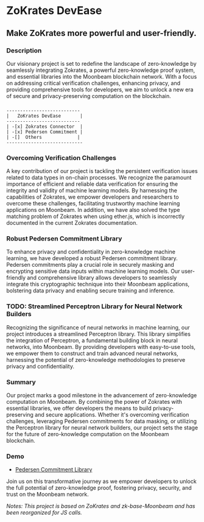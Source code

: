 # ZoKrates DevEase
## Make ZoKrates more powerful and user-friendly.


### Description
Our visionary project is set to redefine the landscape of zero-knowledge by seamlessly integrating Zokrates, a powerful zero-knowledge proof system, and essential libraries into the Moonbeam blockchain network. With a focus on addressing critical verification challenges, enhancing privacy, and providing comprehensive tools for developers, we aim to unlock a new era of secure and privacy-preserving computation on the blockchain.


### 

```plantuml
---------------------------
|   ZoKrates DevEase       |
---------------------------
| -[x] Zokrates Connector  |
| -[x] Pedersen Commitment |
| -[]  Others             |
----------------------------
```

### Overcoming Verification Challenges
A key contribution of our project is tackling the persistent verification issues related to data types in on-chain processes. We recognize the paramount importance of efficient and reliable data verification for ensuring the integrity and validity of machine learning models. By harnessing the capabilities of Zokrates, we empower developers and researchers to overcome these challenges, facilitating trustworthy machine learning applications on Moonbeam. In addition, we have also solved the type matching problem of Zokrates when using ether.js, which is incorrectly documented in the current Zokrates documentation.

### Robust Pedersen Commitment Library
To enhance privacy and confidentiality in zero-knowledge machine learning, we have developed a robust Pedersen commitment library. Pedersen commitments play a crucial role in securely masking and encrypting sensitive data inputs within machine learning models. Our user-friendly and comprehensive library allows developers to seamlessly integrate this cryptographic technique into their Moonbeam applications, bolstering data privacy and enabling secure training and inference.

### TODO: Streamlined Perceptron Library for Neural Network Builders
Recognizing the significance of neural networks in machine learning, our project introduces a streamlined Perceptron library. This library simplifies the integration of Perceptron, a fundamental building block in neural networks, into Moonbeam. By providing developers with easy-to-use tools, we empower them to construct and train advanced neural networks, harnessing the potential of zero-knowledge methodologies to preserve privacy and confidentiality.


### Summary
Our project marks a good milestone in the advancement of zero-knowledge computation on Moonbeam. By combining the power of Zokrates with essential libraries, we offer developers the means to build privacy-preserving and secure applications. Whether it's overcoming verification challenges, leveraging Pedersen commitments for data masking, or utilizing the Perceptron library for neural network builders, our project sets the stage for the future of zero-knowledge computation on the Moonbeam blockchain.

### Demo
- [Pedersen Commitment Library](https://youtu.be/8kZHOQtp1Ck)


Join us on this transformative journey as we empower developers to unlock the full potential of zero-knowledge proof, fostering privacy, security, and trust on the Moonbeam network. 

*Notes: This project is based on ZoKrates and zk-base-Moonbeam and has been reorganized for JS calls.*